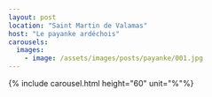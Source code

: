 ```yaml
---
layout: post
location: "Saint Martin de Valamas"
host: "Le payanke ardéchois"
carousels:
  images: 
    - image: /assets/images/posts/payanke/001.jpg
---
```


{% include carousel.html height="60" unit="%"%}